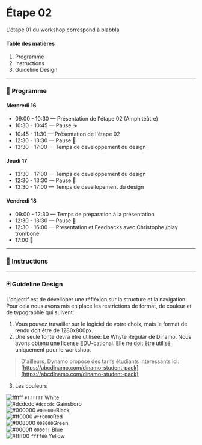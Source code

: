 # Étape 02

L'étape 01 du workshop correspond à blabbla

#### Table des matières 
1. Programme  
2. Instructions  
3. Guideline Design  

-----------------
### :date: Programme

#### Mercredi 16
* 09:00 - 10:30 — Présentation de l'étape 02 (Amphitéâtre)
* 10:30 - 10:45 — Pause :coffee:
* 10:45 - 11:30 — Présentation de l'étape 02
* 12:30 - 13:30 — Pause :fork_and_knife:
* 13:30 - 17:00 — Temps de developpement du design 

#### Jeudi 17
* 13:30 - 17:00 — Temps de developpement du design 
* 12:30 - 13:30 — Pause :fork_and_knife:
* 13:30 - 17:00 — Temps de devellopement du design 

#### Vendredi 18
* 09:00 - 12:30 — Temps de préparation à la présentation 
* 12:30 - 13:30 — Pause :fork_and_knife:
* 12:30 - 16:00 — Présentation et Feedbacks avec Christophe /play trombone
* 17:00 :santa:


-----------------

### :memo: Instructions

-----------------

### :black_joker: Guideline Design 
L'objectif est de dévelloper une réfléxion sur la structure et la navigation. Pour cela nous avons mis en place les restrictions de format, de couleur et de typographie qui suivent: 
1. Vous pouvez travailler sur le logiciel de votre choix, mais le format de rendu doit être de 1280x800px. 
2. Une seule fonte devra être utilisée: Le Whyte Regular de Dinamo. Nous avons obtenu une license EDU-cational. Elle ne doit être utilisé uniquement pour le workshop. 
>D'ailleurs, Dynamo propose des tarifs étudiants interessants ici: [https://abcdinamo.com/dinamo-student-pack](https://abcdinamo.com/dinamo-student-pack)
3. Les couleurs


![ffffff](http://via.placeholder.com/15/FFFFFF/000000?text=+) `#ffffff` White  
![#dcdcdc](https://via.placeholder.com/15/DCDCDC/000000?text=+) `#dcdcdc` Gainsboro  
![#000000](https://via.placeholder.com/15/000000/000000?text=+) `#000000`Black  
![#ff0000](https://via.placeholder.com/15/ff0000/000000?text=+) `#ff0000`Red  
![#008000](https://via.placeholder.com/15/008000/000000?text=+) `008000`Green  
![#0000ff](https://via.placeholder.com/15/0000ff/000000?text=+) `0000ff` Blue   
![#ffff00](https://via.placeholder.com/15/ffff00/000000?text=+) `ffff00` Yellow   



